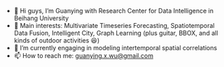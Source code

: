 - 👋 Hi guys, I’m Guanying with Research Center for Data Intelligence in Beihang University
- 👀 Main interests: Multivariate Timeseries Forecasting, Spatiotemporal Data Fusion, Intelligent City, Graph Learning (plus guitar, BBOX, and all kinds of outdoor activities 😆)
- 🌱 I’m currently engaging in modeling intertemporal spatial correlations
- 📫 How to reach me: guanying.x.wu@gmail.com

<!---
WU-Guanying/WU-Guanying is a ✨ special ✨ repository because its `README.md` (this file) appears on your GitHub profile.
You can click the Preview link to take a look at your changes.
--->
